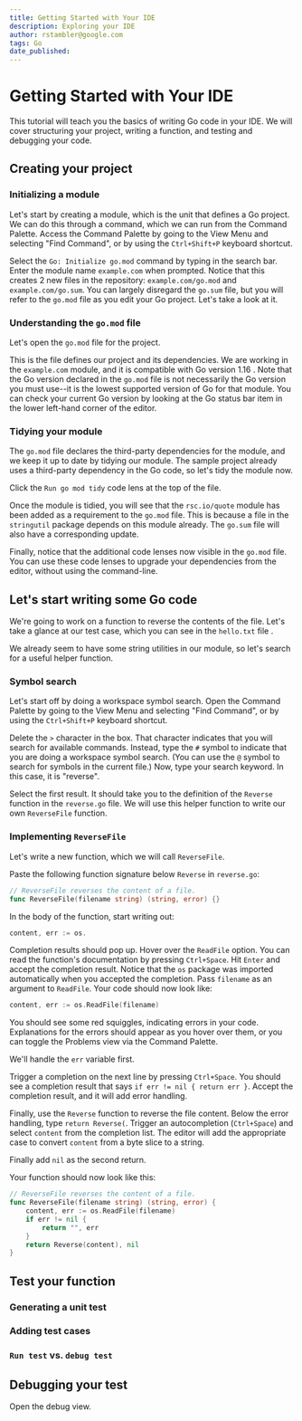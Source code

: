 ```yaml
---
title: Getting Started with Your IDE
description: Exploring your IDE
author: rstambler@google.com
tags: Go
date_published: 
---
```


# Getting Started with Your IDE

This tutorial will teach you the basics of writing Go code in your IDE.
We will cover structuring your project, writing a function, and testing
and debugging your code.

## Creating your project

### Initializing a module

Let's start by creating a module, which is the unit that defines a Go project.
We can do this through a command, which we can run from the Command Palette. Access the Command Palette by going to the View Menu and selecting "Find Command", or by using the `Ctrl+Shift+P` keyboard shortcut.

<!--Note: This doesn't work yet, because Cloud Shell IDE uses an older version of VS Code Go.-->
Select the `Go: Initialize go.mod` command by typing in the search bar. Enter the module name `example.com` when prompted. Notice that this creates 2 new files in the repository:
<walkthrough-editor-spotlight spotlightId="navigator" spotlightItem="cloudshell_open/go-tutorials/example.com/go.mod">`example.com/go.mod`</walkthrough-editor-spotlight>
and <walkthrough-editor-spotlight spotlightId="navigator" spotlightItem="cloudshell_open/go-tutorials/example.com/go.sum">`example.com/go.sum`</walkthrough-editor-spotlight>.
You can largely disregard the `go.sum` file, but you will refer to the `go.mod` file as you edit your Go project. Let's take a look at it.

### Understanding the `go.mod` file

Let's open the <walkthrough-editor-open-file filePath="cloudshell_open/go-tutorials/example.com/go.mod">`go.mod`</walkthrough-editor-open-file> file for the project.

This is the file defines our project and its dependencies. We are working in the <walkthrough-editor-select-regex filePath="cloudshell_open/go-tutorials/example.com/go.mod" regex='example.com'>`example.com` module</walkthrough-editor-select-regex>, and it is compatible with 
<walkthrough-editor-select-regex filePath="cloudshell_open/go-tutorials/example.com/go.mod" regex='go \d.\d+'>
Go version 1.16
</walkthrough-editor-select-regex>. Note that the Go version declared in the `go.mod` file is not necessarily the Go version you must use--it is the lowest supported version of Go for that module. You can check your current Go version by looking at the Go status bar item in the lower left-hand corner of the editor. <!--Would be nice to highlight the status bar item.-->

### Tidying your module

The `go.mod` file declares the third-party dependencies for the module, and we keep it up to date by tidying our module. The sample project already uses a third-party dependency in the Go code, so let's tidy the module now.

Click the `Run go mod tidy` code lens at the top of the file. <!--Would be nice to highlight the code lens.-->

Once the module is tidied, you will see that the
<walkthrough-editor-select-regex filePath="cloudshell_open/go-tutorials/example.com/go.mod" regex='rsc.io/quote'>`rsc.io/quote` module</walkthrough-editor-select-regex> has been added as a requirement to the `go.mod` file.
This is because a <walkthrough-editor-open-file filePath="cloudshell_open/go-tutorials/example.com/stringutil/quote.go">file in the `stringutil`
</walkthrough-editor-open-file>
package depends on this module already. The <walkthrough-editor-open-file filePath="cloudshell_open/go-tutorials/example.com/go.sum">`go.sum` file</walkthrough-editor-open-file> will also have a corresponding update.

Finally, notice that the additional code lenses now visible in the `go.mod` file. You can use these code lenses to upgrade your dependencies from the editor, without using the command-line.

## Let's start writing some Go code

We're going to work on a function to reverse the contents of the file. Let's take a glance at our test case, which  you can see in
<walkthrough-editor-open-file filePath="cloudshell_open/go-tutorials/hello.txt">the `hello.txt` file
</walkthrough-editor-open-file>.

We already seem to have some string utilities in our module, so let's search for a useful helper function.

### Symbol search

Let's start off by doing a workspace symbol search. Open the Command Palette by going to the View Menu
and selecting "Find Command", or by using the `Ctrl+Shift+P` keyboard shortcut.

Delete the `>` character in the box. That character indicates that you will search for available commands. Instead, type the `#` symbol to indicate that you are doing a workspace symbol search. (You can use the `@` symbol to search for symbols in the current file.) Now, type your search keyword. In this case, it is "reverse".

Select the first result. It should take you to the 
<walkthrough-editor-select-regex filePath="cloudshell_open/go-tutorials/example.com/stringutil/reverse.go" regex='Reverse'>
definition of the `Reverse` function</walkthrough-editor-select-regex> in the <walkthrough-editor-open-file filePath="cloudshell_open/go-tutorials/example.com/stringutil/reverse.go">`reverse.go`</walkthrough-editor-open-file> file. We will use this helper function to write our own `ReverseFile` function.

### Implementing `ReverseFile`

Let's write a new function, which we will call `ReverseFile`.

Paste the following function signature below `Reverse` in <walkthrough-editor-open-file filePath="cloudshell_open/go-tutorials/example.com/stringutil/reverse.go">`reverse.go`</walkthrough-editor-open-file>:


```go
// ReverseFile reverses the content of a file.
func ReverseFile(filename string) (string, error) {}
```

In the body of the function, start writing out:


```go
content, err := os.
```

Completion results should pop up. Hover over the `ReadFile` option. You can read the function's documentation by pressing `Ctrl+Space`. Hit `Enter` and accept the completion result. Notice that <walkthrough-editor-select-regex filePath="cloudshell_open/go-tutorials/example.com/stringutil/reverse.go" regex='import "os"'>the `os` package</walkthrough-editor-select-regex> was imported automatically when you accepted the completion. Pass `filename` as an argument to `ReadFile`. Your code should now look like:

```go
content, err := os.ReadFile(filename)
```

You should see some red squiggles, indicating errors in your code. Explanations for the errors should appear as you hover over them, or you can toggle the Problems view via the Command Palette.

We'll handle the `err` variable first.
<!--The following requires that placeholders are enabled.-->
Trigger a completion on the next line by pressing `Ctrl+Space`. You should see a completion result that says `if err != nil { return err }`. Accept the completion result, and it will add error handling.

Finally, use the `Reverse` function to reverse the file content. Below the error handling, type `return Reverse(`.
Trigger an autocompletion (`Ctrl+Space`) and select `content` from the completion list. The editor will add the appropriate case to convert `content` from a byte slice to a string.

<!--TODO(rstambler): Use a quickfix to add this return.-->
Finally add `nil` as the second return.

Your function should now look like this:

```go
// ReverseFile reverses the content of a file.
func ReverseFile(filename string) (string, error) {
    content, err := os.ReadFile(filename)
    if err != nil {
        return "", err
    }
    return Reverse(content), nil
}
```

## Test your function

### Generating a unit test

### Adding test cases

### `Run test` vs. `debug test`

## Debugging your test

Open the <walkthrough-editor-spotlight spotlightId="activity-bar-debug">debug</walkthrough-editor-spotlight> view.

<!-- 

TODO(suzmue): The legacy adapter does not support function breakpoints, and cloud code does not yet run a version of the Go extension that supports dlv dap.

### Setting Breakpoints

Let's set a breakpoint on `Reverse`. We could navigate back to the file and set a breakpoint on the location where we defined the function, or we can set the breakpoint by using the function name.

 Click the (`+`) icon in the `BREAKPOINTS` section to add a function breakpoint.

![`Add Function Breakpoint` in debug view](media/addFunctionBreakpoint.png)

Type in `Reverse` in the input box and hit `OK`. The new breakpoint should now appear in the breakpoints section of the debug view.

![A function breakpoint is displayed with a triangle.](media/functionBp.png) -->
